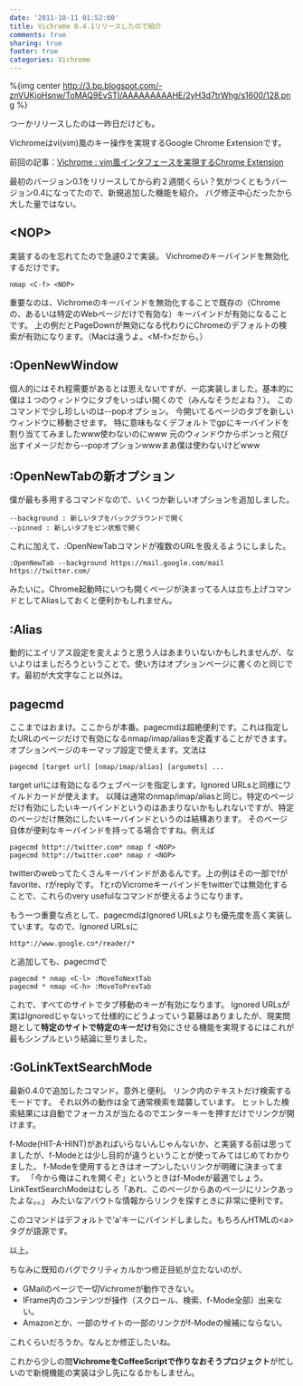 ```yaml
---
date: '2011-10-11 01:52:00'
title: Vichrome 0.4.1リリースしたので紹介
comments: true
sharing: true
footer: true
categories: Vichrome
---
```


[1]: /blog/2011/09/28/vichrome-vim-chrome-extension/

%{img center http://3.bp.blogspot.com/-znVUKjoHsnw/ToMAQ9EvSTI/AAAAAAAAAHE/2yH3d7trWhg/s1600/128.png %}

つーかリリースしたのは一昨日だけども。

Vichromeはvi(vim)風のキー操作を実現するGoogle Chrome Extensionです。

前回の記事：[Vichrome : vim風インタフェースを実現するChrome Extension][1]

最初のバージョン0.1をリリースしてから約２週間くらい？気がつくともうバージョン0.4になってたので、新規追加した機能を紹介。
バグ修正中心だったから大した量ではない。

## \<NOP\>

実装するのを忘れてたので急遽0.2で実装。
Vichromeのキーバインドを無効化するだけです。

    nmap <C-f> <NOP>

重要なのは、Vichromeのキーバインドを無効化することで既存の（Chromeの、あるいは特定のWebページだけで有効な）キーバインドが有効になることです。
上の例だとPageDownが無効になる代わりにChromeのデフォルトの検索が有効になります。（Macは違うよ。\<M-f\>だから。）

## :OpenNewWindow

個人的にはそれ程需要があるとは思えないですが、一応実装しました。基本的に僕は１つのウィンドウにタブをいっぱい開くので（みんなそうだよね？）。
このコマンドで少し珍しいのは--popオプション。
今開いてるページのタブを新しいウィンドウに移動させます。
特に意味もなくデフォルトでgpにキーバインドを割り当ててみましたwww使わないのにwww
元のウィンドウからポンっと飛び出すイメージだから--popオプションwwwまあ僕は使わないけどwww

## :OpenNewTabの新オプション

僕が最も多用するコマンドなので、いくつか新しいオプションを追加しました。

    --background : 新しいタブをバックグラウンドで開く
    --pinned : 新しいタブをピン状態で開く

これに加えて、:OpenNewTabコマンドが複数のURLを扱えるようにしました。

    :OpenNewTab --background https://mail.google.com/mail https://twitter.com/

みたいに。Chrome起動時にいつも開くページが決まってる人は立ち上げコマンドとしてAliasしておくと便利かもしれません。

## :Alias

動的にエイリアス設定を変えようと思う人はあまりいないかもしれませんが、ないよりはましだろうということで。使い方はオプションページに書くのと同じです。最初が大文字なこと以外は。

## pagecmd

ここまではおまけ。ここからが本番。pagecmdは超絶便利です。これは指定したURLのページだけで有効になるnmap/imap/aliasを定義することができます。オプションページのキーマップ設定で使えます。文法は

    pagecmd [target url] [nmap/imap/alias] [argumets] ...

target urlには有効になるウェブページを指定します。Ignored URLsと同様にワイルドカードが使えます。
以降は通常のnmap/imap/aliasと同じ。特定のページだけ有効にしたいキーバインドというのはあまりないかもしれないですが、特定のページだけ無効にしたいキーバインドというのは結構あります。
そのページ自体が便利なキーバインドを持ってる場合ですね。例えば

    pagecmd http*://twitter.com* nmap f <NOP>
    pagecmd http*://twitter.com* nmap r <NOP>

twitterのwebってたくさんキーバインドがあるんです。上の例はその一部でfがfavorite、rがreplyです。
fとrのVicromeキーバインドをtwitterでは無効化することで、これらのvery usefulなコマンドが使えるようになります。

もう一つ重要な点として、pagecmdはIgnored URLsよりも優先度を高く実装しています。なので、Ignored URLsに

    http*://www.google.co*/reader/*

と追加しても、pagecmdで

    pagecmd * nmap <C-l> :MoveToNextTab
    pagecmd * nmap <C-h> :MoveToPrevTab

これで、すべてのサイトでタブ移動のキーが有効になります。
Ignored URLsが実はIgnoredじゃないって仕様的にどうよっていう葛藤はありましたが、現実問題として**特定のサイトで特定のキーだけ**有効にさせる機能を実現するにはこれが最もシンプルという結論に至りました。

## :GoLinkTextSearchMode

最新0.4.0で追加したコマンド。意外と便利。
リンク内のテキストだけ検索するモードです。
それ以外の動作は全て通常検索を踏襲しています。
ヒットした検索結果には自動でフォーカスが当たるのでエンターキーを押すだけでリンクが開けます。

f-Mode(HIT-A-HINT)があればいらないんじゃんないか、と実装する前は思ってましたが、f-Modeとは少し目的が違うということが使ってみてはじめてわかりました。
f-Modeを使用するときはオープンしたいリンクが明確に決まってます。
「今から俺はこれを開くぞ」というときはf-Modeが最適でしょう。
LinkTextSearchModeはむしろ「あれ、このページからあのページにリンクあったよな。。」
みたいなアバウトな情報からリンクを探すときに非常に便利です。

このコマンドはデフォルトで'a'キーにバインドしました。もちろんHTMLの\<a\>タグが語源です。

以上。

ちなみに既知のバグでクリティカルかつ修正目処が立たないのが、

* GMailのページで一切Vichromeが動作できない。
* IFrame内のコンテンツが操作（スクロール、検索、f-Mode全部）出来ない。
* Amazonとか、一部のサイトの一部のリンクがf-Modeの候補にならない。

これくらいだろうか。なんとか修正したいね。

これから少しの間**VichromeをCoffeeScriptで作りなおそうプロジェクト**が忙しいので新規機能の実装は少し先になるかもしません。
